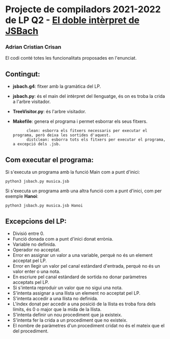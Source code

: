 # Projecte de compiladors 2021-2022 de LP Q2 - [El doble intèrpret de JSBach](https://github.com/jordi-petit/lp-jsbach-2022)

### Adrian Cristian Crisan

El codi conté totes les funcionalitats proposades en l'enunciat.

## Contingut:
  - **jsbach.g4**: fitxer amb la gramàtica del LP.
  - **jsbach.py**: és el main del intèrpret del llenguatge, és on es troba la crida a l'arbre visitador.
  - **TreeVisitor.py**: és l'arbre visitador.
  - **Makefile**: genera el programa i permet esborrar els seus fitxers.

              clean: esborra els fitxers necessaris per executar el programa, però deixa les sortides d'aquest.
              distclean: esborra tots els fitxers per executar el programa, a excepció dels .jsb.
              
## Com executar el programa:

Si s'executa un programa amb la funció Main com a punt d'inici:

    python3 jsbach.py musica.jsb
    
Si s'executa un programa amb una altra funció com a punt d'inici, com per exemple **Hanoi**:

    python3 jsbach.py musica.jsb Hanoi
    
## Excepcions del LP:
  - Divisió entre 0.
  - Funció donada com a punt d'inici donat errònia.
  - Variable no definida.
  - Operador no acceptat.
  - Error en assignar un valor a una variable, perquè no és un element acceptat pel LP.
  - Error en llegir un valor pel canal estàndard d'entrada, perquè no és un valor enter o una nota.
  - En escriure pel canal estàndard de sortida no donar paràmetres acceptats pel LP.
  - Si s'intenta reproduir un valor que no sigui una nota.
  - S'intenta assignar a una llista un element no acceptat pel LP.
  - S'intenta accedir a una llista no definida.
  - L'índex donat per accedir a una posició de la llista es troba fora dels límits, és 0 o major que la mida de la llista.
  - S'intenta definir un nou procediment que ja existeix.
  - S'intenta fer la crida a un procediment que no existeix.
  - El nombre de paràmetres d'un procediment cridat no és el mateix que el del procediment.
